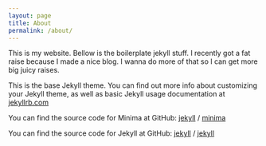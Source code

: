 ```yaml
---
layout: page
title: About
permalink: /about/
---
```


This is my website.  Bellow is the boilerplate jekyll stuff.  I recently got a fat raise because I made a nice blog.  I wanna do more of that so I can get more big juicy raises.

This is the base Jekyll theme. You can find out more info about customizing your Jekyll theme, as well as basic Jekyll usage documentation at [jekyllrb.com](https://jekyllrb.com/)

You can find the source code for Minima at GitHub:
[jekyll][jekyll-organization] /
[minima](https://github.com/jekyll/minima)

You can find the source code for Jekyll at GitHub:
[jekyll][jekyll-organization] /
[jekyll](https://github.com/jekyll/jekyll)


[jekyll-organization]: https://github.com/jekyll

